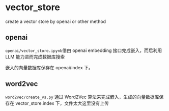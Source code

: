 # vector_store
create a vector store by openai or other method

## openai

`openai/vector_store.ipynb`借由 openai embedding 接口完成嵌入，而后利用 LLM 能力进而完成数据库搜索

嵌入的向量数据库保存在 openai/index 下。

## word2vec

`word2vec/create_vs.py` 通过 Word2Vec 算法来完成嵌入，生成的向量数据库保存在 vector_store.index 下，文件太大这里没有上传
